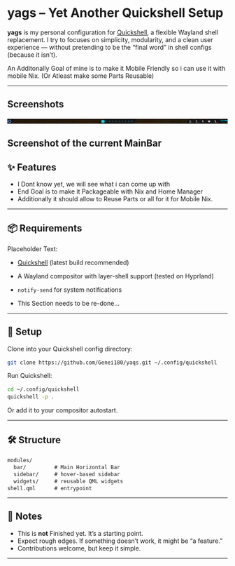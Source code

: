 # yags – Yet Another Quickshell Setup

**yags** is my personal configuration for [Quickshell](https://quickshell.org/), a flexible Wayland shell replacement.
I try to focuses on simplicity, modularity, and a clean user experience — without pretending to be the “final word” in shell configs (because it isn’t).

An Additonally Goal of mine is to make it Mobile Friendly so i can use it with mobile Nix.
(Or Atleast make some Parts Reusable)

---

## Screenshots

![Screenshot](./Screenshot.png)

Screenshot of the current MainBar
---

## ✨ Features

* I Dont know yet, we will see what i can come up with
* End Goal is to make it Packageable with Nix and Home Manager
* Additionally it should allow to Reuse Parts or all for it for Mobile Nix.

---

## 📦 Requirements

Placeholder Text:
* [Quickshell](https://quickshell.dev/docs/) (latest build recommended)
* A Wayland compositor with layer-shell support (tested on Hyprland)
* `notify-send` for system notifications

* This Section needs to be re-done...

---

## 🚀 Setup

Clone into your Quickshell config directory:

```sh
git clone https://github.com/Genei180/yaqs.git ~/.config/quickshell
```

Run Quickshell:

```sh
cd ~/.config/quickshell
quickshell -p .
```

Or add it to your compositor autostart.

---

## 🛠️ Structure

```
modules/
  bar/         # Main Horizontal Bar
  sidebar/     # hover-based sidebar
  widgets/     # reusable QML widgets
shell.qml      # entrypoint
```

---

## 📌 Notes

* This is **not** Finished yet. It’s a starting point.
* Expect rough edges. If something doesn’t work, it might be “a feature.”
* Contributions welcome, but keep it simple.

---